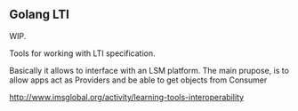 

## Golang LTI

WIP.

Tools for working with LTI specification.

Basically it allows to interface with an LSM platform. The main prupose, 
is to allow apps act as Providers and be able to get objects from
Consumer

http://www.imsglobal.org/activity/learning-tools-interoperability
